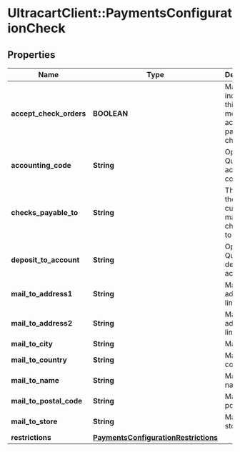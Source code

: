 # UltracartClient::PaymentsConfigurationCheck

## Properties
Name | Type | Description | Notes
------------ | ------------- | ------------- | -------------
**accept_check_orders** | **BOOLEAN** | Master flag indicating this merchant accepts paper checks | [optional] 
**accounting_code** | **String** | Optional Quickbooks accounting code | [optional] 
**checks_payable_to** | **String** | This is who the customer makes the check out to | [optional] 
**deposit_to_account** | **String** | Optional Quickbooks deposit to account | [optional] 
**mail_to_address1** | **String** | MailTo address line 1 | [optional] 
**mail_to_address2** | **String** | MailTo address line 2 | [optional] 
**mail_to_city** | **String** | MailTo city | [optional] 
**mail_to_country** | **String** | MailTo country | [optional] 
**mail_to_name** | **String** | MailTo name | [optional] 
**mail_to_postal_code** | **String** | MailTo postal code | [optional] 
**mail_to_store** | **String** | MailTo store | [optional] 
**restrictions** | [**PaymentsConfigurationRestrictions**](PaymentsConfigurationRestrictions.md) |  | [optional] 


